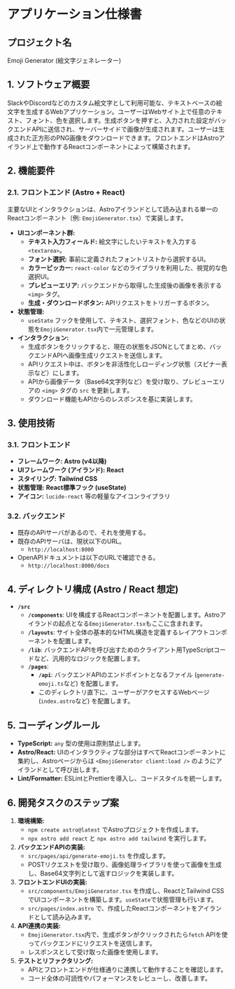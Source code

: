 # アプリケーション仕様書

## プロジェクト名

Emoji Generator (絵文字ジェネレーター)

## 1. ソフトウェア概要

SlackやDiscordなどのカスタム絵文字として利用可能な、テキストベースの絵文字を生成するWebアプリケーション。ユーザーはWebサイト上で任意のテキスト、フォント、色を選択します。生成ボタンを押すと、入力された設定がバックエンドAPIに送信され、サーバーサイドで画像が生成されます。ユーザーは生成された正方形のPNG画像をダウンロードできます。フロントエンドはAstroアイランド上で動作するReactコンポーネントによって構築されます。

## 2. 機能要件

### 2.1. フロントエンド (Astro + React)

主要なUIとインタラクションは、Astroアイランドとして読み込まれる単一のReactコンポーネント（例: `EmojiGenerator.tsx`）で実装します。

- **UIコンポーネント群:**
  - **テキスト入力フィールド:** 絵文字にしたいテキストを入力する `<textarea>`。
  - **フォント選択:** 事前に定義されたフォントリストから選択するUI。
  - **カラーピッカー:** `react-color` などのライブラリを利用した、視覚的な色選択UI。
  - **プレビューエリア:** バックエンドから取得した生成後の画像を表示する `<img>` タグ。
  - **生成・ダウンロードボタン:** APIリクエストをトリガーするボタン。
- **状態管理:**
  - `useState` フックを使用して、テキスト、選択フォント、色などのUIの状態を`EmojiGenerator.tsx`内で一元管理します。
- **インタラクション:**
  - 生成ボタンをクリックすると、現在の状態をJSONとしてまとめ、バックエンドAPIへ画像生成リクエストを送信します。
  - APIリクエスト中は、ボタンを非活性化しローディング状態（スピナー表示など）にします。
  - APIから画像データ（Base64文字列など）を受け取り、プレビューエリアの `<img>` タグの `src` を更新します。
  - ダウンロード機能もAPIからのレスポンスを基に実装します。

## 3\. 使用技術

### 3.1. フロントエンド

- **フレームワーク:** **Astro (v4以降)**
- **UIフレームワーク (アイランド):** **React**
- **スタイリング:** **Tailwind CSS**
- **状態管理:** **React標準フック (useState)**
- **アイコン:** `lucide-react` 等の軽量なアイコンライブラリ

### 3.2. バックエンド

- 既存のAPiサーバがあるので、それを使用する。
- 既存のAPIサーバは、現状以下のURL。
  - `http://localhost:8000`
- OpenAPIドキュメントは以下のURLで確認できる。
  - `http://localhost:8000/docs`

## 4\. ディレクトリ構成 (Astro / React 想定)

- **`/src`**
  - **`/components`**: UIを構成するReactコンポーネントを配置します。Astroアイランドの起点となる`EmojiGenerator.tsx`もここに含まれます。
  - **`/layouts`**: サイト全体の基本的なHTML構造を定義するレイアウトコンポーネントを配置します。
  - **`/lib`**: バックエンドAPIを呼び出すためのクライアント用TypeScriptコードなど、汎用的なロジックを配置します。
  - **`/pages`**:
    - **`/api`**: バックエンドAPIのエンドポイントとなるファイル (`generate-emoji.ts`など) を配置します。
    - このディレクトリ直下に、ユーザーがアクセスするWebページ (`index.astro`など) を配置します。

## 5\. コーディングルール

- **TypeScript:** `any` 型の使用は原則禁止します。
- **Astro/React:** UIのインタラクティブな部分はすべてReactコンポーネントに集約し、Astroページからは `<EmojiGenerator client:load />` のようにアイランドとして呼び出します。
- **Lint/Formatter:** ESLintとPrettierを導入し、コードスタイルを統一します。

## 6\. 開発タスクのステップ案

1. **環境構築:**
      - `npm create astro@latest` でAstroプロジェクトを作成します。
      - `npx astro add react` と `npx astro add tailwind` を実行します。
2. **バックエンドAPIの実装:**
      - `src/pages/api/generate-emoji.ts` を作成します。
      - POSTリクエストを受け取り、画像処理ライブラリを使って画像を生成し、Base64文字列として返すロジックを実装します。
3. **フロントエンドUIの実装:**
      - `src/components/EmojiGenerator.tsx` を作成し、ReactとTailwind CSSでUIコンポーネントを構築します。`useState`で状態管理も行います。
      - `src/pages/index.astro` で、作成したReactコンポーネントをアイランドとして読み込みます。
4. **API連携の実装:**
      - `EmojiGenerator.tsx`内で、生成ボタンがクリックされたら`fetch` APIを使ってバックエンドにリクエストを送信します。
      - レスポンスとして受け取った画像を使用します。
5. **テストとリファクタリング:**
      - APIとフロントエンドが仕様通りに連携して動作することを確認します。
      - コード全体の可読性やパフォーマンスをレビューし、改善します。
